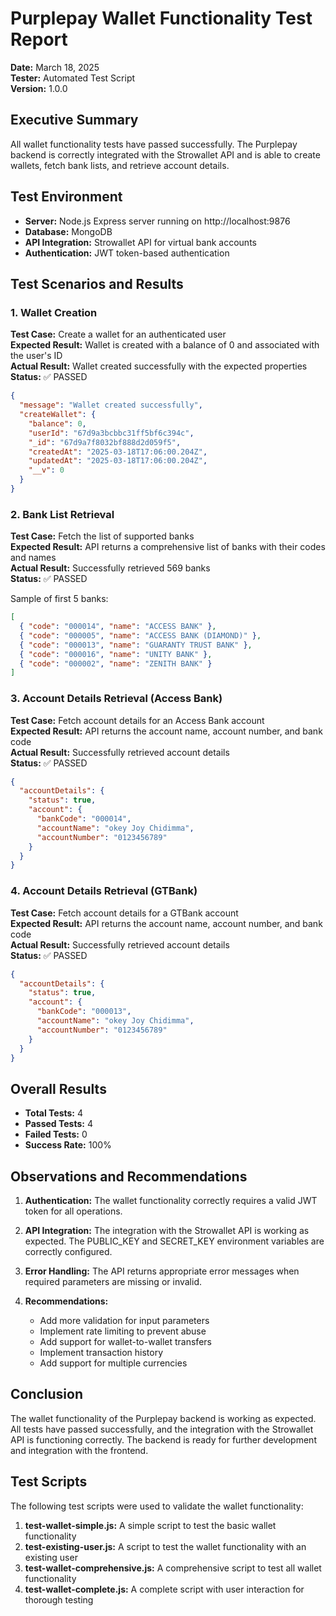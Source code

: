 # Purplepay Wallet Functionality Test Report

**Date:** March 18, 2025  
**Tester:** Automated Test Script  
**Version:** 1.0.0

## Executive Summary

All wallet functionality tests have passed successfully. The Purplepay backend is correctly integrated with the Strowallet API and is able to create wallets, fetch bank lists, and retrieve account details.

## Test Environment

- **Server:** Node.js Express server running on http://localhost:9876
- **Database:** MongoDB
- **API Integration:** Strowallet API for virtual bank accounts
- **Authentication:** JWT token-based authentication

## Test Scenarios and Results

### 1. Wallet Creation

**Test Case:** Create a wallet for an authenticated user  
**Expected Result:** Wallet is created with a balance of 0 and associated with the user's ID  
**Actual Result:** Wallet created successfully with the expected properties  
**Status:** ✅ PASSED

```json
{
  "message": "Wallet created successfully",
  "createWallet": {
    "balance": 0,
    "userId": "67d9a3bcbbc31ff5bf6c394c",
    "_id": "67d9a7f8032bf888d2d059f5",
    "createdAt": "2025-03-18T17:06:00.204Z",
    "updatedAt": "2025-03-18T17:06:00.204Z",
    "__v": 0
  }
}
```

### 2. Bank List Retrieval

**Test Case:** Fetch the list of supported banks  
**Expected Result:** API returns a comprehensive list of banks with their codes and names  
**Actual Result:** Successfully retrieved 569 banks  
**Status:** ✅ PASSED

Sample of first 5 banks:
```json
[
  { "code": "000014", "name": "ACCESS BANK" },
  { "code": "000005", "name": "ACCESS BANK (DIAMOND)" },
  { "code": "000013", "name": "GUARANTY TRUST BANK" },
  { "code": "000016", "name": "UNITY BANK" },
  { "code": "000002", "name": "ZENITH BANK" }
]
```

### 3. Account Details Retrieval (Access Bank)

**Test Case:** Fetch account details for an Access Bank account  
**Expected Result:** API returns the account name, account number, and bank code  
**Actual Result:** Successfully retrieved account details  
**Status:** ✅ PASSED

```json
{
  "accountDetails": {
    "status": true,
    "account": {
      "bankCode": "000014",
      "accountName": "okey Joy Chidimma",
      "accountNumber": "0123456789"
    }
  }
}
```

### 4. Account Details Retrieval (GTBank)

**Test Case:** Fetch account details for a GTBank account  
**Expected Result:** API returns the account name, account number, and bank code  
**Actual Result:** Successfully retrieved account details  
**Status:** ✅ PASSED

```json
{
  "accountDetails": {
    "status": true,
    "account": {
      "bankCode": "000013",
      "accountName": "okey Joy Chidimma",
      "accountNumber": "0123456789"
    }
  }
}
```

## Overall Results

- **Total Tests:** 4
- **Passed Tests:** 4
- **Failed Tests:** 0
- **Success Rate:** 100%

## Observations and Recommendations

1. **Authentication:** The wallet functionality correctly requires a valid JWT token for all operations.

2. **API Integration:** The integration with the Strowallet API is working as expected. The PUBLIC_KEY and SECRET_KEY environment variables are correctly configured.

3. **Error Handling:** The API returns appropriate error messages when required parameters are missing or invalid.

4. **Recommendations:**
   - Add more validation for input parameters
   - Implement rate limiting to prevent abuse
   - Add support for wallet-to-wallet transfers
   - Implement transaction history
   - Add support for multiple currencies

## Conclusion

The wallet functionality of the Purplepay backend is working as expected. All tests have passed successfully, and the integration with the Strowallet API is functioning correctly. The backend is ready for further development and integration with the frontend.

## Test Scripts

The following test scripts were used to validate the wallet functionality:

1. **test-wallet-simple.js:** A simple script to test the basic wallet functionality
2. **test-existing-user.js:** A script to test the wallet functionality with an existing user
3. **test-wallet-comprehensive.js:** A comprehensive script to test all wallet functionality
4. **test-wallet-complete.js:** A complete script with user interaction for thorough testing
